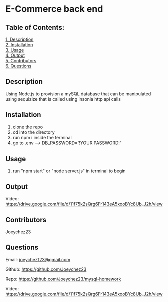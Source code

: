 # E-Commerce back end

## Table of Contents:

[1. Description](#Description)  
[2. Installation](#Installation)  
[3. Usage](#Usage)  
[4. Output](#Output)  
[5. Contributors](#Contributors)  
[6. Questions](#Questions)

## Description

Using Node.js to provision a mySQL database that can be manipulated using sequizize that is called using insonia http api calls

## Installation

1. clone the repo
2. cd into the directory
3. run npm i inside the terminal
4. go to .env --> DB_PASSWORD='!YOUR PASSWORD!'

## Usage

1. run "npm start" or "node server.js" in terminal to begin

## Output

Video: https://drive.google.com/file/d/11f75k2sQrg6Fr143eA5xooBYc8Ub_J2h/view

## Contributors

Joeychez23

## Questions

Email: joeychez123@gmail.com

Github: https://github.com/Joeychez23

Repo: https://github.com/Joeychez23/mysql-homework

Video: https://drive.google.com/file/d/11f75k2sQrg6Fr143eA5xooBYc8Ub_J2h/view